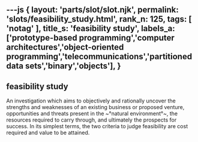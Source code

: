 ---js
{
  layout: 'parts/slot/slot.njk',
  permalink: 'slots/feasibility_study.html',
  rank_n: 125,
  tags: [ 'notag' ],
  title_s: 'feasibility study',
  labels_a: ['prototype-based programming','computer architectures','object-oriented programming','telecommunications','partitioned data sets','binary','objects'],
}
---
## feasibility study

An investigation which aims to objectively and rationally uncover the strengths and weaknesses of an existing business or proposed venture, opportunities and threats present in the ~°natural environment°~, the resources required to carry through, and ultimately the prospects for success. In its simplest terms, the two criteria to judge feasibility are cost required and value to be attained.
